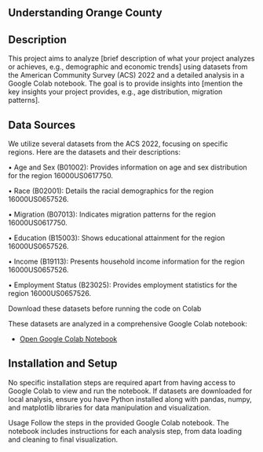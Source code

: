 ## Understanding Orange County

## Description

This project aims to analyze [brief description of what your project analyzes or achieves, e.g., demographic and economic trends] using datasets from the American Community Survey (ACS) 2022 and a detailed analysis in a Google Colab notebook. The goal is to provide insights into [mention the key insights your project provides, e.g., age distribution, migration patterns].

## Data Sources

We utilize several datasets from the ACS 2022, focusing on specific regions. Here are the datasets and their descriptions:

•	Age and Sex (B01002): Provides information on age and sex distribution for the region 16000US0617750. 

•	Race (B02001): Details the racial demographics for the region 16000US0657526.

•	Migration (B07013): Indicates migration patterns for the region 16000US0617750.

•	Education (B15003): Shows educational attainment for the region 16000US0657526.

•	Income (B19113): Presents household income information for the region 16000US0657526.

•	Employment Status (B23025): Provides employment statistics for the region 16000US0657526.

Download these datasets before running the code on Colab

These datasets are analyzed in a comprehensive Google Colab notebook:
- [Open Google Colab Notebook](https://colab.research.google.com/drive/1Krc_Sd1U78A0pqt_htZ4EMlCNAanQNMz?usp=sharing)

## Installation and Setup

No specific installation steps are required apart from having access to Google Colab to view and run the notebook. If datasets are downloaded for local analysis, ensure you have Python installed along with pandas, numpy, and matplotlib libraries for data manipulation and visualization.

Usage
Follow the steps in the provided Google Colab notebook. The notebook includes instructions for each analysis step, from data loading and cleaning to final visualization.
